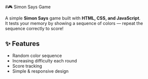 #🎮 Simon Says Game

A simple **Simon Says** game built with **HTML, CSS, and JavaScript**.  
It tests your memory by showing a sequence of colors — repeat the sequence correctly to score!


## ✨ Features
- Random color sequence  
- Increasing difficulty each round  
- Score tracking  
- Simple & responsive design  